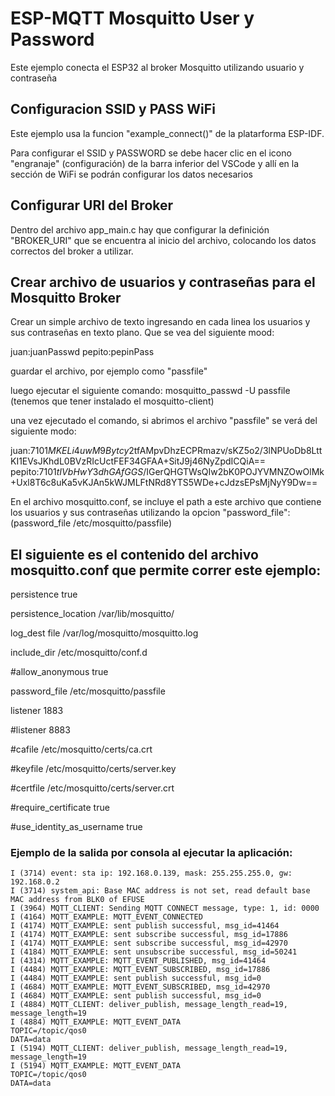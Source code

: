 # ESP-MQTT Mosquitto User y Password

Este ejemplo conecta el ESP32 al broker Mosquitto utilizando usuario y contraseña



## Configuracion SSID y PASS WiFi

Este ejemplo usa la funcion "example_connect()" de la platarforma ESP-IDF.

Para configurar el SSID y PASSWORD se debe hacer clic en el icono "engranaje" (configuración)
de la barra inferior del VSCode y allí en la sección de WiFi se podrán configurar los datos
necesarios



## Configurar URI del Broker

Dentro del archivo app_main.c hay que configurar la definición "BROKER_URI" que se encuentra
al inicio del archivo, colocando los datos correctos del broker a utilizar.



## Crear archivo de usuarios y contraseñas para el Mosquitto Broker

Crear un simple archivo de texto ingresando en cada linea los usuarios y sus contraseñas en texto plano.
Que se vea del siguiente mood:

juan:juanPasswd
pepito:pepinPass

guardar el archivo, por ejemplo como "passfile"

luego ejecutar el siguiente comando: mosquitto_passwd -U passfile
(tenemos que tener instalado el mosquitto-client)

una vez ejecutado el comando, si abrimos el archivo "passfile" se verá del siguiente modo:

juan:$7$101$MKELi4uwM9Bytcy2$tfAMpvDhzECPRmazv/sKZ5o2/3lNPUoDb8LttKI1EVsJKhdL0BVzRIcUctFEF34GFAA+SitJ9j46NyZpdICQiA==
pepito:$7$101$tIVbHwY3dhGAfGGS$/IGerQHGTWsQIw2bK0POJYVMNZOwOlMk+Uxl8T6c8uKa5vKJAn5kWJMLFtNRd8YTS5WDe+cJdzsEPsMjNyY9Dw==

En el archivo mosquitto.conf, se incluye el path a este archivo que contiene los usuarios y sus contraseñas
utilizando la opcion "password_file":
(password_file /etc/mosquitto/passfile)



## El siguiente es el contenido del archivo mosquitto.conf que permite correr este ejemplo:

persistence true

persistence_location /var/lib/mosquitto/

log_dest file /var/log/mosquitto/mosquitto.log

include_dir /etc/mosquitto/conf.d

#allow_anonymous true

password_file /etc/mosquitto/passfile

listener 1883

#listener 8883

#cafile /etc/mosquitto/certs/ca.crt

#keyfile /etc/mosquitto/certs/server.key

#certfile /etc/mosquitto/certs/server.crt

#require_certificate true

#use_identity_as_username true




### Ejemplo de la salida por consola al ejecutar la aplicación:

```
I (3714) event: sta ip: 192.168.0.139, mask: 255.255.255.0, gw: 192.168.0.2
I (3714) system_api: Base MAC address is not set, read default base MAC address from BLK0 of EFUSE
I (3964) MQTT_CLIENT: Sending MQTT CONNECT message, type: 1, id: 0000
I (4164) MQTT_EXAMPLE: MQTT_EVENT_CONNECTED
I (4174) MQTT_EXAMPLE: sent publish successful, msg_id=41464
I (4174) MQTT_EXAMPLE: sent subscribe successful, msg_id=17886
I (4174) MQTT_EXAMPLE: sent subscribe successful, msg_id=42970
I (4184) MQTT_EXAMPLE: sent unsubscribe successful, msg_id=50241
I (4314) MQTT_EXAMPLE: MQTT_EVENT_PUBLISHED, msg_id=41464
I (4484) MQTT_EXAMPLE: MQTT_EVENT_SUBSCRIBED, msg_id=17886
I (4484) MQTT_EXAMPLE: sent publish successful, msg_id=0
I (4684) MQTT_EXAMPLE: MQTT_EVENT_SUBSCRIBED, msg_id=42970
I (4684) MQTT_EXAMPLE: sent publish successful, msg_id=0
I (4884) MQTT_CLIENT: deliver_publish, message_length_read=19, message_length=19
I (4884) MQTT_EXAMPLE: MQTT_EVENT_DATA
TOPIC=/topic/qos0
DATA=data
I (5194) MQTT_CLIENT: deliver_publish, message_length_read=19, message_length=19
I (5194) MQTT_EXAMPLE: MQTT_EVENT_DATA
TOPIC=/topic/qos0
DATA=data
```
